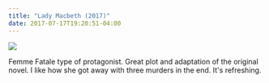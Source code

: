```yaml
---
title: "Lady Macbeth (2017)"
date: 2017-07-17T19:20:51-04:00
---
```


![](https://silentlondon.files.wordpress.com/2017/04/wind-lady-macbeth.jpg?w=672&h=372&crop=1)

Femme Fatale type of protagonist. Great plot and adaptation of the original novel. I like how she got away with three murders in the end. It's refreshing.